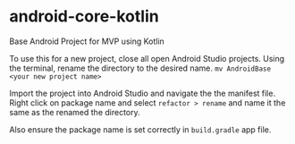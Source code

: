 # android-core-kotlin

Base Android Project for MVP using Kotlin

To use this for a new project, close all open Android Studio projects. Using the terminal, rename the directory to the desired name.
```mv AndroidBase <your new project name>```

Import the project into Android Studio and navigate the the manifest file. 
Right click on package name and select ```refactor > rename``` and name it the same as the renamed the directory. 

Also ensure the package name is set correctly in ```build.gradle``` app file. 